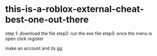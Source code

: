 # this-is-a-roblox-external-cheat-best-one-out-there

step 1: download the file 
step2: run the exe file 
step3: once the menu is open click register 

make an account and its gg
